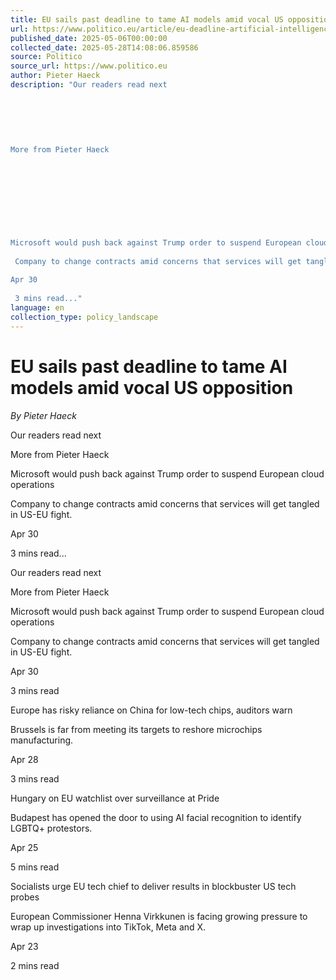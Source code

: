 ```yaml
---
title: EU sails past deadline to tame AI models amid vocal US opposition
url: https://www.politico.eu/article/eu-deadline-artificial-intelligence-models-lobbying/?utm_source=RSS_Feed&utm_medium=RSS&utm_campaign=RSS_Syndication
published_date: 2025-05-06T00:00:00
collected_date: 2025-05-28T14:08:06.859586
source: Politico
source_url: https://www.politico.eu
author: Pieter Haeck
description: "Our readers read next 
 
 
 
 
 
 
More from Pieter Haeck 
 
 
 
 
 
 
 
 
 
Microsoft would push back against Trump order to suspend European cloud operations 
 
 Company to change contracts amid concerns that services will get tangled in US-EU fight. 
 
Apr 30 
 
 3 mins read..."
language: en
collection_type: policy_landscape
---
```


# EU sails past deadline to tame AI models amid vocal US opposition

*By Pieter Haeck*

Our readers read next 
 
 
 
 
 
 
More from Pieter Haeck 
 
 
 
 
 
 
 
 
 
Microsoft would push back against Trump order to suspend European cloud operations 
 
 Company to change contracts amid concerns that services will get tangled in US-EU fight. 
 
Apr 30 
 
 3 mins read...

Our readers read next

More from Pieter Haeck

Microsoft would push back against Trump order to suspend European cloud operations 
 
 Company to change contracts amid concerns that services will get tangled in US-EU fight. 
 
Apr 30 
 
 3 mins read

Europe has risky reliance on China for low-tech chips, auditors warn 
 
 Brussels is far from meeting its targets to reshore microchips manufacturing. 
 
Apr 28 
 
 3 mins read

Hungary on EU watchlist over surveillance at Pride 
 
 Budapest has opened the door to using AI facial recognition to identify LGBTQ+ protestors. 
 
Apr 25 
 
 5 mins read

Socialists urge EU tech chief to deliver results in blockbuster US tech probes 
 
 European Commissioner Henna Virkkunen is facing growing pressure to wrap up investigations into TikTok, Meta and X. 
 
Apr 23 
 
 2 mins read